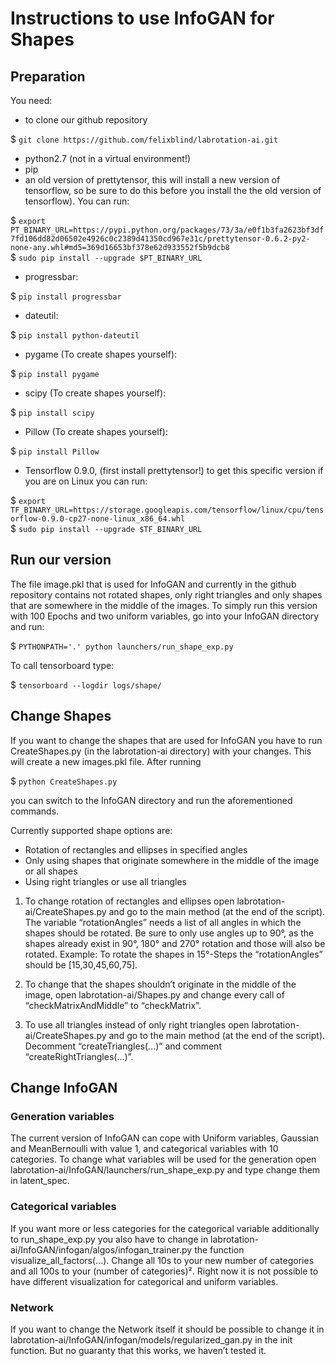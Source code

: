 # Instructions to use InfoGAN for Shapes

## Preparation
You need:
* to clone our github repository

$ `git clone https://github.com/felixblind/labrotation-ai.git`

* python2.7 (not in a virtual environment!)
* pip
* an old version of prettytensor, this will install a new version of tensorflow, so be sure to do this before you install the the old version of tensorflow). You can run:

$ `export PT_BINARY_URL=https://pypi.python.org/packages/73/3a/e0f1b3fa2623bf3df7fd106dd82d06502e4926c0c2389d41350cd967e31c/prettytensor-0.6.2-py2-none-any.whl#md5=369d16653bf378e62d933552f5b9dcb8`                       
$ `sudo pip install --upgrade $PT_BINARY_URL`

* progressbar:

$ `pip install progressbar`

* dateutil:

$ `pip install python-dateutil`

* pygame (To create shapes yourself):

$ `pip install pygame`

* scipy (To create shapes yourself):

$ `pip install scipy`

* Pillow (To create shapes yourself):

$ `pip install Pillow`

* Tensorflow 0.9.0, (first install prettytensor!) to get this specific version if you are on Linux you can run:
		
$ `export TF_BINARY_URL=https://storage.googleapis.com/tensorflow/linux/cpu/tensorflow-0.9.0-cp27-none-linux_x86_64.whl`               
$ `sudo pip install --upgrade $TF_BINARY_URL`

## Run our version
The file image.pkl that is used for InfoGAN and currently in the github repository contains not rotated shapes, only right triangles and only shapes that are somewhere in the middle of the images. To simply run this version with 100 Epochs and two uniform variables, go into your InfoGAN directory and run:

$ `PYTHONPATH='.' python launchers/run_shape_exp.py`

To call tensorboard type:

$ `tensorboard --logdir logs/shape/`

## Change Shapes
If you want to change the shapes that are used for InfoGAN you have to run CreateShapes.py (in the labrotation-ai directory) with your changes. This will create a new images.pkl file. After running 

$ `python CreateShapes.py`

you can switch to the InfoGAN directory and run the aforementioned commands.

Currently supported shape options are:
* Rotation of rectangles and ellipses in specified angles
* Only using shapes that originate somewhere in the middle of the image or all shapes
* Using right triangles or use all triangles

1. To change rotation of rectangles and ellipses open labrotation-ai/CreateShapes.py and go to the main method (at the end of the script). The variable “rotationAngles” needs a list of all angles in which the shapes should be rotated. Be sure to only use angles up to 90°, as the shapes already exist in 90°, 180° and 270° rotation and those will also be rotated. Example: To rotate the shapes in 15°-Steps the “rotationAngles” should be [15,30,45,60,75].

2. To change that the shapes shouldn’t originate in the middle of the image, open labrotation-ai/Shapes.py and change every call of “checkMatrixAndMiddle” to “checkMatrix”.

3. To use all triangles instead of only right triangles open labrotation-ai/CreateShapes.py and go to the main method (at the end of the script). Decomment “createTriangles(...)” and comment “createRightTriangles(...)”.

## Change InfoGAN
### Generation variables
The current version of InfoGAN can cope with Uniform variables, Gaussian and MeanBernoulli with value 1, and categorical variables with 10 categories. To change what variables will be used for the generation open labrotation-ai/InfoGAN/launchers/run_shape_exp.py and type change them in latent_spec.

### Categorical variables
If you want more or less categories for the categorical variable additionally to run_shape_exp.py you also have to change in labrotation-ai/InfoGAN/infogan/algos/infogan_trainer.py the function visualize_all_factors(...). Change all 10s to your new number of categories and all 100s to your (number of categories)². Right now it is not possible to have different visualization for categorical and uniform variables.

### Network
If you want to change the Network itself it should be possible to change it in labrotation-ai/InfoGAN/infogan/models/regularized_gan.py in the init function. But no guaranty that this works, we haven’t tested it.
